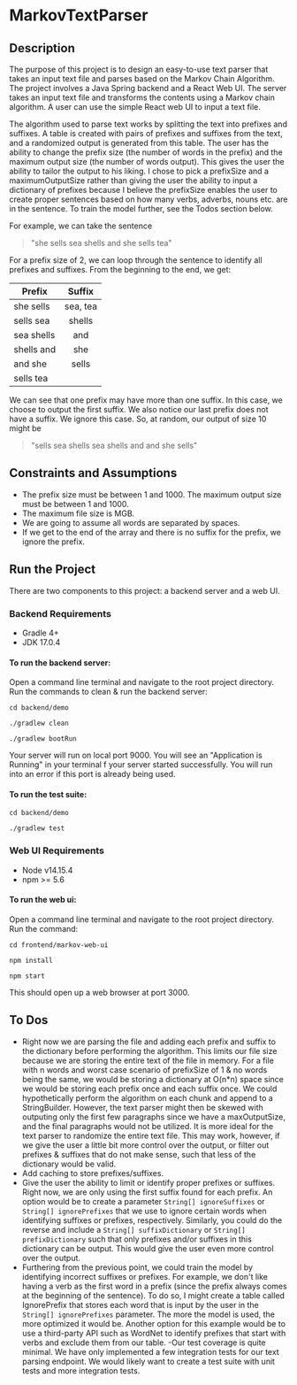 # MarkovTextParser

## Description

The purpose of this project is to design an easy-to-use text parser that takes an input text file and parses based on the Markov Chain Algorithm. The project involves a Java Spring backend and a React Web UI. The server takes an input text file and transforms the contents using a Markov chain algorithm. A user can use the simple React web UI to input a text file. 

The algorithm used to parse text works by splitting the text into prefixes and suffixes. A table is created with pairs of prefixes and suffixes from the text, and a randomized output is generated from this table. The user has the ability to change the prefix size (the number of words in the prefix) and the maximum output size (the number of words output). This gives the user the ability to tailor the output to his liking. I chose to pick a prefixSize and a maximumOutputSize rather than giving the user the ability to input a dictionary of prefixes because I believe the prefixSize enables the user to create proper sentences based on how many verbs, adverbs, nouns etc. are in the sentence. To train the model further, see the Todos section below. 

For example, we can take the sentence 

> "she sells sea shells and she sells tea"

For a prefix size of 2, we can loop through the sentence to identify all prefixes and suffixes. From the beginning to the end, we get:

| Prefix        | Suffix         
| ------------- |:-------------:| 
| she sells     | sea, tea      |
| sells sea     | shells        |
| sea shells    | and           |
| shells and    | she           |
| and she       |  sells        |
| sells tea     |               |

We can see that one prefix may have more than one suffix. In this case, we choose to output the first suffix. We also notice our last prefix does not have a suffix. We ignore this case.
So, at random, our output of size 10 might be 

> "sells sea shells sea shells and and she sells"

## Constraints and Assumptions
- The prefix size must be between 1 and 1000. The maximum output size must be between 1 and 1000.
- The maximum file size is MGB.
- We are going to assume all words are separated by spaces.
- If we get to the end of the array and there is no suffix for the prefix, we ignore the prefix.

## Run the Project

There are two components to this project: a backend server and a web UI.

### Backend Requirements
- Gradle 4+
- JDK 17.0.4

#### To run the backend server:
Open a command line terminal and navigate to the root project directory. Run the commands to clean & run the backend server: 

  `cd backend/demo`

  `./gradlew clean`

  `./gradlew bootRun`

Your server will run on local port 9000. You will see an "Application is Running" in your terminal f your server started successfully.
You will run into an error if this port is already being used.

#### To run the test suite:
 `cd backend/demo`
 
 `./gradlew test`

### Web UI Requirements
- Node v14.15.4
- npm >= 5.6

#### To run the web ui:

Open a command line terminal and navigate to the root project directory. Run the command:

  `cd frontend/markov-web-ui`

  `npm install`

  `npm start`

This should open up a web browser at port 3000. 

## To Dos
- Right now we are parsing the file and adding each prefix and suffix to the dictionary before performing the algorithm. This limits our file size because we are storing the entire text of the file in memory. For a file with n words and worst case scenario of prefixSize of 1 & no words being the same, we would be storing a dictionary at O(n*n) space since we would be storing each prefix once and each suffix once. We could hypothetically perform the algorithm on each chunk and append to a StringBuilder. However, the text parser might then be skewed with outputing only the first few paragraphs since we have a maxOutputSize, and the final paragraphs would not be utilized. It is more ideal for the text parser to randomize the entire text file. This may work, however, if we give the user a little bit more control over the output, or filter out prefixes & suffixes that do not make sense, such that less of the dictionary would be valid. 
- Add caching to store prefixes/suffixes. 
- Give the user the ability to limit or identify proper prefixes or suffixes. Right now, we are only using the first suffix found for each prefix. An option would be to create a parameter `String[] ignoreSuffixes` or `String[] ignorePrefixes` that we use to ignore certain words when identifying suffixes or prefixes, respectively. Similarly, you could do the reverse and include a `String[] suffixDictionary` or `String[] prefixDictionary` such that only prefixes and/or suffixes in this dictionary can be output. This would give the user even more control over the output.
- Furthering from the previous point, we could train the model by identifying incorrect suffixes or prefixes. For example, we don't like having a verb as the first word in a prefix (since the prefix always comes at the beginning of the sentence). To do so, I might create a table called IgnorePrefix that stores each word that is input by the user in the `String[] ignorePrefixes` parameter. The more the model is used, the more optimized it would be. Another option for this example would be to use a third-party API such as WordNet to identify prefixes that start with verbs and exclude them from our table.
-Our test coverage is quite minimal. We have only implemented a few integration tests for our text parsing endpoint. We would likely want to create a test suite with unit tests and more integration tests.
